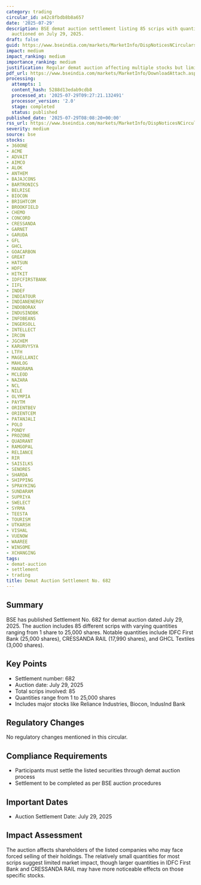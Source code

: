 ```yaml
---
category: trading
circular_id: a42c8fbdb8b8a657
date: '2025-07-29'
description: BSE demat auction settlement listing 85 scrips with quantities to be
  auctioned on July 29, 2025.
draft: false
guid: https://www.bseindia.com/markets/MarketInfo/DispNoticesNCirculars.aspx?Noticeid={130E1051-9D99-4DF8-A8CC-C04637CCE531}&noticeno=20250729-10&dt=07/29/2025&icount=10&totcount=10&flag=0
impact: medium
impact_ranking: medium
importance_ranking: medium
justification: Regular demat auction affecting multiple stocks but limited quantities
pdf_url: https://www.bseindia.com/markets/MarketInfo/DownloadAttach.aspx?id=20250729-10&attachedId=a0e4b5f8-9257-4226-ad38-0b316963b9b8
processing:
  attempts: 1
  content_hash: 5288d13edab9cdb8
  processed_at: '2025-07-29T09:27:21.132491'
  processor_version: '2.0'
  stage: completed
  status: published
published_date: '2025-07-29T08:08:20+00:00'
rss_url: https://www.bseindia.com/markets/MarketInfo/DispNoticesNCirculars.aspx?Noticeid={130E1051-9D99-4DF8-A8CC-C04637CCE531}&noticeno=20250729-10&dt=07/29/2025&icount=10&totcount=10&flag=0
severity: medium
source: bse
stocks:
- 360ONE
- ACME
- ADVAIT
- AIMCO
- ALOK
- ANTHEM
- BAJAJCONS
- BARTRONICS
- BELRISE
- BIOCON
- BRIGHTCOM
- BROOKFIELD
- CHEMO
- CONCORD
- CRESSANDA
- GARNET
- GARUDA
- GFL
- GHCL
- GOACARBON
- GREAT
- HATSUN
- HDFC
- HITKIT
- IDFCFIRSTBANK
- IIFL
- INDEF
- INDIATOUR
- INDIANENERGY
- INDOBORAX
- INDUSINDBK
- INFOBEANS
- INGERSOLL
- INTELLECT
- IRCON
- JGCHEM
- KARURVYSYA
- LTFH
- MAGELLANIC
- MAHLOG
- MANORAMA
- MCLEOD
- NAZARA
- NCL
- NILE
- OLYMPIA
- PAYTM
- ORIENTBEV
- ORIENTCEM
- PATANJALI
- POLO
- PONDY
- PROZONE
- QUADRANT
- RAMGOPAL
- RELIANCE
- RIR
- SAISILKS
- SENORES
- SHARDA
- SHIPPING
- SPRAYKING
- SUNDARAM
- SUPRIYA
- SWELECT
- SYRMA
- TEESTA
- TOURISM
- UTKARSH
- VISHAL
- VUENOW
- WAAREE
- WINSOME
- XCHANGING
tags:
- demat-auction
- settlement
- trading
title: Demat Auction Settlement No. 682
---
```


## Summary

BSE has published Settlement No. 682 for demat auction dated July 29, 2025. The auction includes 85 different scrips with varying quantities ranging from 1 share to 25,000 shares. Notable quantities include IDFC First Bank (25,000 shares), CRESSANDA RAIL (17,990 shares), and GHCL Textiles (3,000 shares).

## Key Points

- Settlement number: 682
- Auction date: July 29, 2025
- Total scrips involved: 85
- Quantities range from 1 to 25,000 shares
- Includes major stocks like Reliance Industries, Biocon, IndusInd Bank

## Regulatory Changes

No regulatory changes mentioned in this circular.

## Compliance Requirements

- Participants must settle the listed securities through demat auction process
- Settlement to be completed as per BSE auction procedures

## Important Dates

- Auction Settlement Date: July 29, 2025

## Impact Assessment

The auction affects shareholders of the listed companies who may face forced selling of their holdings. The relatively small quantities for most scrips suggest limited market impact, though larger quantities in IDFC First Bank and CRESSANDA RAIL may have more noticeable effects on those specific stocks.